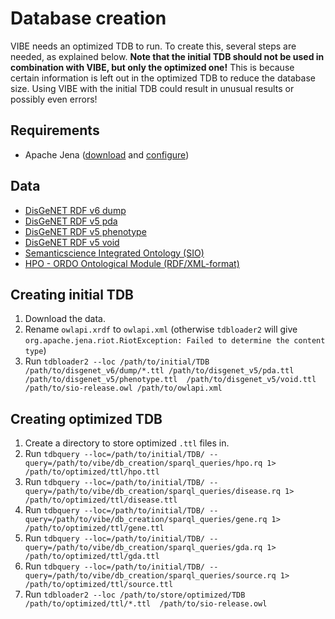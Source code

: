# Database creation

VIBE needs an optimized TDB to run. To create this, several steps are needed, as explained below. **Note that the initial TDB should not be used in combination with VIBE, but only the optimized one!** This is because certain information is left out in the optimized TDB to reduce the database size. Using VIBE with the initial TDB could result in unusual results or possibly even errors!

## Requirements

- Apache Jena ([download][jena_download] and [configure][jena_configure])

## Data

- [DisGeNET RDF v6 dump][disgenet_rdf_v6_dump]
- [DisGeNET RDF v5 pda][disgenet_rdf_v5_pda]
- [DisGeNET RDF v5 phenotype][disgenet_rdf_v5_phenotype]
- [DisGeNET RDF v5 void][disgenet_rdf_v5_void]
- [Semanticscience Integrated Ontology (SIO)][sio_owl]
- [HPO - ORDO Ontological Module (RDF/XML-format)][hoom]

## Creating initial TDB

1. Download the data.
2. Rename `owlapi.xrdf` to `owlapi.xml` (otherwise `tdbloader2` will give `org.apache.jena.riot.RiotException: Failed to determine the content type`)
3. Run `tdbloader2 --loc /path/to/initial/TDB /path/to/disgenet_v6/dump/*.ttl /path/to/disgenet_v5/pda.ttl /path/to/disgenet_v5/phenotype.ttl  /path/to/disgenet_v5/void.ttl /path/to/sio-release.owl /path/to/owlapi.xml`

## Creating optimized TDB

1. Create a directory to store optimized `.ttl` files in.
2. Run `tdbquery --loc=/path/to/initial/TDB/ --query=/path/to/vibe/db_creation/sparql_queries/hpo.rq 1> /path/to/optimized/ttl/hpo.ttl`
3. Run `tdbquery --loc=/path/to/initial/TDB/ --query=/path/to/vibe/db_creation/sparql_queries/disease.rq 1> /path/to/optimized/ttl/disease.ttl`
4. Run `tdbquery --loc=/path/to/initial/TDB/ --query=/path/to/vibe/db_creation/sparql_queries/gene.rq 1> /path/to/optimized/ttl/gene.ttl`
5. Run `tdbquery --loc=/path/to/initial/TDB/ --query=/path/to/vibe/db_creation/sparql_queries/gda.rq 1> /path/to/optimized/ttl/gda.ttl`
6. Run `tdbquery --loc=/path/to/initial/TDB/ --query=/path/to/vibe/db_creation/sparql_queries/source.rq 1> /path/to/optimized/ttl/source.ttl`
7. Run `tdbloader2 --loc /path/to/store/optimized/TDB /path/to/optimized/ttl/*.ttl  /path/to/sio-release.owl`







[jena_download]: https://jena.apache.org/download/index.cgi
[jena_configure]: https://jena.apache.org/documentation/tools/#setting-up-your-environment
[disgenet_rdf_v6_dump]: http://rdf.disgenet.org/download/v5.0.0/disgenetv5.0-rdf-v5.0.0-dump.tar.gz
[disgenet_rdf_v5_pda]: http://rdf.disgenet.org/download/v5.0.0/pda.ttl.tar.gz
[disgenet_rdf_v5_phenotype]: http://rdf.disgenet.org/download/v5.0.0/phenotype.ttl.tar.gz
[disgenet_rdf_v5_void]: http://rdf.disgenet.org/download/v5.0.0/void.ttl.tar.gz
[sio_owl]: http://semanticscience.org/ontology/sio.owl
[hoom]: http://data.bioontology.org/ontologies/HOOM/download?apikey=8b5b7825-538d-40e0-9e9e-5ab9274a9aeb&download_format=rdf